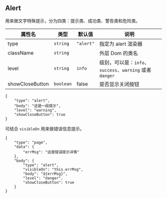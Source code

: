 ## Alert

用来做文字特殊提示，分为四类：提示类、成功类、警告类和危险类。

| 属性名 | 类型 | 默认值 | 说明 |
| --------- | --------- | ------------------------------------------------ | ------------------- |
| type | `string`  | `"alert"` | 指定为 alert 渲染器 |
| className | `string`  | | 外层 Dom 的类名 |
| level | `string`  | `info` | 级别，可以是：`info`、`success`、`warning` 或者 `danger` |
| showCloseButton | `boolean` | false | 是否显示关闭按钮 |

```schema:height="120" scope="body"
{
    "type": "alert",
    "body": "这是一段提示",
    "level": "warning",
    "showCloseButton": true
}
```

可结合 `visibleOn` 用来做错误信息提示。


```schema:height="120"
{
    "type": "page",
    "data": {
        "errMsg": "这是错误提示详情"
    },
    "body": {
        "type": "alert",
        "visibleOn": "this.errMsg",
        "body": "${errMsg}",
        "level": "danger",
        "showCloseButton": true
    }
}
```